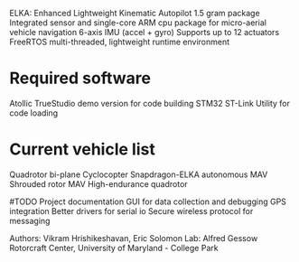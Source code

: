 ELKA: Enhanced Lightweight Kinematic Autopilot
1.5 gram package
Integrated sensor and single-core ARM cpu package for micro-aerial vehicle navigation
6-axis IMU (accel + gyro)
Supports up to 12 actuators
FreeRTOS multi-threaded, lightweight runtime environment 

# Required software
Atollic TrueStudio demo version for code building 
STM32 ST-Link Utility for code loading

# Current vehicle list
Quadrotor bi-plane
Cyclocopter
Snapdragon-ELKA autonomous MAV
Shrouded rotor MAV
High-endurance quadrotor

#TODO
Project documentation 
GUI for data collection and debugging
GPS integration
Better drivers for serial io 
Secure wireless protocol for messaging

Authors: Vikram Hrishikeshavan, Eric Solomon
Lab: Alfred Gessow Rotorcraft Center, University of Maryland - College Park
